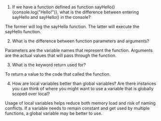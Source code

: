 1. If we have a function defined as function sayHello(){console.log("Hello!")}, what is the difference between entering sayHello and sayHello() in the console?

The former will log the sayHello function. The latter will execute the sayHello function.

2. What is the difference between function parameters and arguments?

Parameters are the variable names that represent the function. Arguments are the actual values that will pass through the function.

3. What is the keyword return used for?

To return a value to the code that called the function.

4. How are local variables better than global variables? Are there instances you can think of where you might want to use a variable that is globally scoped over local?

Usage of local variables helps reduce both memory load and risk of naming conflicts. If a variable needs to remain constant and get used by multiple functions, a global variable may be better to use. 
